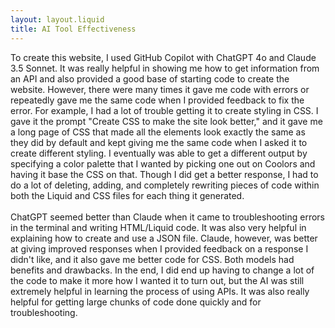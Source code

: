 ```yaml
---
layout: layout.liquid
title: AI Tool Effectiveness
---
```


To create this website, I used GitHub Copilot with ChatGPT 4o and Claude 3.5 Sonnet. It was really helpful in showing me how to get information from an API and also provided a good base of starting code to create the website. However, there were many times it gave me code with errors or repeatedly gave me the same code when I provided feedback to fix the error. For example, I had a lot of trouble getting it to create styling in CSS. I gave it the prompt "Create CSS to make the site look better," and it gave me a long page of CSS that made all the elements look exactly the same as they did by default and kept giving me the same code when I asked it to create different styling. I eventually was able to get a different output by specifying a color palette that I wanted by picking one out on Coolors and having it base the CSS on that. Though I did get a better response, I had to do a lot of deleting, adding, and completely rewriting pieces of code within both the Liquid and CSS files for each thing it generated.
<br><br>
ChatGPT seemed better than Claude when it came to troubleshooting errors in the terminal and writing HTML/Liquid code. It was also very helpful in explaining how to create and use a JSON file. Claude, however, was better at giving improved responses when I provided feedback on a response I didn't like, and it also gave me better code for CSS. Both models had benefits and drawbacks. In the end, I did end up having to change a lot of the code to make it more how I wanted it to turn out, but the AI was still extremely helpful in learning the process of using APIs. It was also really helpful for getting large chunks of code done quickly and for troubleshooting.